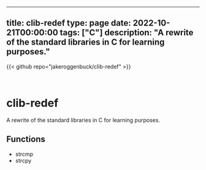 
---
title: clib-redef
type: page
date: 2022-10-21T00:00:00
tags: ["C"]
description: "A rewrite of the standard libraries in C for learning purposes."
---

{{< github repo="jakeroggenbuck/clib-redef" >}}

<br>

# clib-redef
A rewrite of the standard libraries in C for learning purposes.

## Functions
- strcmp
- strcpy
